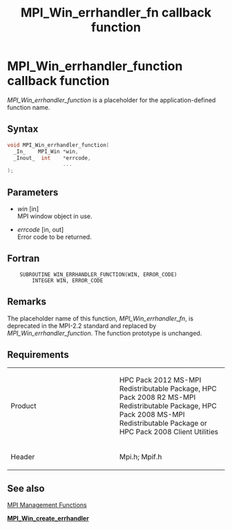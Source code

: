 ﻿---
title: MPI_Win_errhandler_fn callback function
TOCTitle: MPI_Win_errhandler_fn callback function
ms:assetid: cad5be1d-5e89-41d1-9548-f6eb09c14e34
ms:mtpsurl: https://msdn.microsoft.com/en-us/library/Dn520601(v=VS.85)
ms:contentKeyID: 59361072
ms.date: 03/28/2018
mtps_version: v=VS.85
f1_keywords:
- mpi/MPI_Win_errhandler_fn
- mpi/WIN_ERRHANDLER_FUNCTION
- MPI_Win_errhandler_fn
- mpif/MPI_Win_errhandler_fn
- mpif/WIN_ERRHANDLER_FUNCTION
- WIN_ERRHANDLER_FUNCTION
dev_langs:
- C++
- C
---

# MPI\_Win\_errhandler\_function callback function

*MPI\_Win\_errhandler\_function* is a placeholder for the application-defined function name.

## Syntax

``` c++
void MPI_Win_errhandler_function(
  _In_    MPI_Win *win,
  _Inout_  int    *errcode,
                  ...
);
```

## Parameters

  - *win* \[in\]  
    MPI window object in use.

  - *errcode* \[in, out\]  
    Error code to be returned.

## Fortran

``` FORTRAN
    SUBROUTINE WIN_ERRHANDLER_FUNCTION(WIN, ERROR_CODE)
        INTEGER WIN, ERROR_CODE
```

## Remarks

The placeholder name of this function, *MPI\_Win\_errhandler\_fn*, is deprecated in the MPI-2.2 standard and replaced by *MPI\_Win\_errhandler\_function*. The function prototype is unchanged.

## Requirements

<table>
<colgroup>
<col style="width: 50%" />
<col style="width: 50%" />
</colgroup>
<tbody>
<tr class="odd">
<td><p>Product</p></td>
<td><p>HPC Pack 2012 MS-MPI Redistributable Package, HPC Pack 2008 R2 MS-MPI Redistributable Package, HPC Pack 2008 MS-MPI Redistributable Package or HPC Pack 2008 Client Utilities</p></td>
</tr>
<tr class="even">
<td><p>Header</p></td>
<td>Mpi.h;
Mpif.h</td>
</tr>
</tbody>
</table>


## See also

[MPI Management Functions](mpi-management-functions.md)

[**MPI\_Win\_create\_errhandler**](mpi-win-create-errhandler-function.md)

